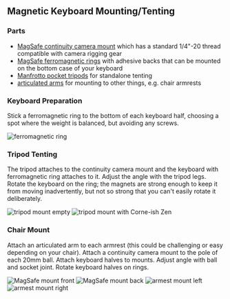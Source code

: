 ## Magnetic Keyboard Mounting/Tenting

### Parts
- [MagSafe continuity camera mount](https://www.amazon.com/dp/B0BRKPVPQR) which has a standard 1/4"-20 thread compatible with camera rigging gear
- [MagSafe ferromagnetic rings](https://www.amazon.com/dp/B09LQLZKSD) with adhesive backs that can be mounted on the bottom case of your keyboard
- [Manfrotto pocket tripods](https://splitkb.com/collections/keyboard-parts/products/manfrotto-pocket-tripod?variant=39254223814733) for standalone tenting
- [articulated arms](https://www.tackform.com/products/4-75-stud-arm-dual-20mm-ball-couplers-enduro-series) for mounting to other things, e.g. chair armrests

### Keyboard Preparation
Stick a ferromagnetic ring to the bottom of each keyboard half, choosing a spot where the weight is balanced, but avoiding any screws.

![ferromagnetic ring](images/zen-ring.jpeg)

### Tripod Tenting
The tripod attaches to the continuity camera mount and the keyboard with ferromagnetic ring attaches to it. Adjust the angle with the tripod legs. Rotate the keyboard on the ring; the magnets are strong enough to keep it from moving inadvertently, but not so strong that you can't easily rotate it deliberately.

![tripod mount empty](images/tripod.jpeg)
![tripod mount with Corne-ish Zen](images/tripod-zen.jpeg)

### Chair Mount
Attach an articulated arm to each armrest (this could be challenging or easy depending on your chair). Attach a continuity camera mount to the pole of each 20mm ball. Attach keyboard halves to mounts. Adjust angle with ball and socket joint. Rotate keyboard halves on rings.

![MagSafe mount front](images/magsafe-mount.jpeg)
![MagSafe mount back](images/magsafe-mount-back.jpeg)
![armest mount left](images/armrest-left.jpeg)
![armest mount right](images/armrest-right.jpeg)

